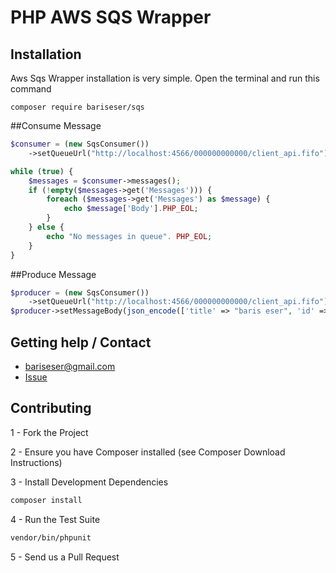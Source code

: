# PHP AWS SQS Wrapper

## Installation

Aws Sqs Wrapper installation is very simple. Open the terminal and run this command

`composer require bariseser/sqs`

##Consume Message
```php
$consumer = (new SqsConsumer())
    ->setQueueUrl("http://localhost:4566/000000000000/client_api.fifo");

while (true) {
    $messages = $consumer->messages();
    if (!empty($messages->get('Messages'))) {
        foreach ($messages->get('Messages') as $message) {
            echo $message['Body'].PHP_EOL;
        }
    } else {
        echo "No messages in queue". PHP_EOL;
    }
}
```

##Produce Message
```php
$producer = (new SqsConsumer())
    ->setQueueUrl("http://localhost:4566/000000000000/client_api.fifo");
$producer->setMessageBody(json_encode(['title' => "baris eser", 'id' => 12345]))->publish();
```

Getting help / Contact
---
* bariseser@gmail.com
* [Issue](https://github.com/bariseser/php-password-hash/issues)

Contributing
---
1 - Fork the Project

2 - Ensure you have Composer installed (see Composer Download Instructions)

3 - Install Development Dependencies

```bash
composer install
```

4 - Run the Test Suite
```bash
vendor/bin/phpunit
```

5 - Send us a Pull Request